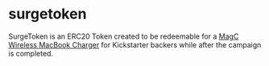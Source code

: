 # surgetoken

SurgeToken is an ERC20 Token created to be redeemable for a [MagC Wireless MacBook Charger](https://www.kickstarter.com/projects/109657306/magc-wireless-macbook-charging) for Kickstarter backers while after the campaign is completed. 
